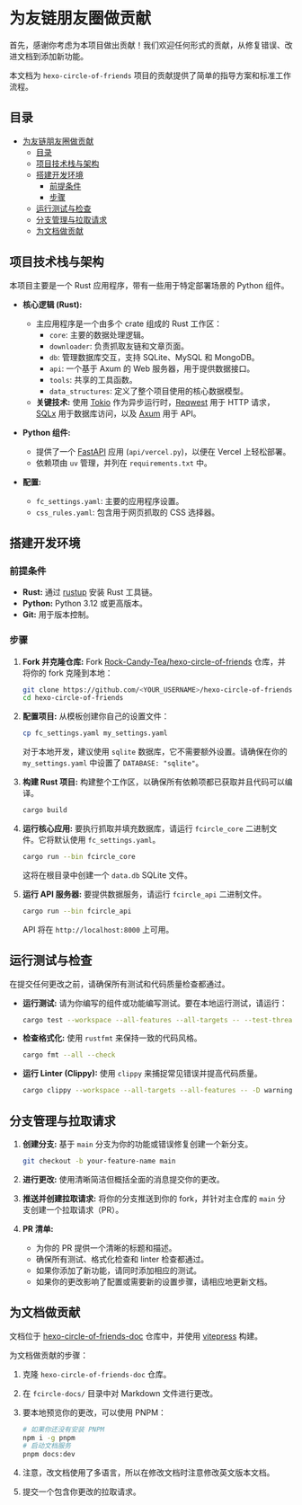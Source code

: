 # 为友链朋友圈做贡献

首先，感谢你考虑为本项目做出贡献！我们欢迎任何形式的贡献，从修复错误、改进文档到添加新功能。

本文档为 `hexo-circle-of-friends` 项目的贡献提供了简单的指导方案和标准工作流程。

## 目录

- [为友链朋友圈做贡献](#为友链朋友圈做贡献)
  - [目录](#目录)
  - [项目技术栈与架构](#项目技术栈与架构)
  - [搭建开发环境](#搭建开发环境)
    - [前提条件](#前提条件)
    - [步骤](#步骤)
  - [运行测试与检查](#运行测试与检查)
  - [分支管理与拉取请求](#分支管理与拉取请求)
  - [为文档做贡献](#为文档做贡献)

## 项目技术栈与架构

本项目主要是一个 Rust 应用程序，带有一些用于特定部署场景的 Python 组件。

- **核心逻辑 (Rust):**

  - 主应用程序是一个由多个 crate 组成的 Rust 工作区：
    - `core`: 主要的数据处理逻辑。
    - `downloader`: 负责抓取友链和文章页面。
    - `db`: 管理数据库交互，支持 SQLite、MySQL 和 MongoDB。
    - `api`: 一个基于 Axum 的 Web 服务器，用于提供数据接口。
    - `tools`: 共享的工具函数。
    - `data_structures`: 定义了整个项目使用的核心数据模型。
  - **关键技术:** 使用 [Tokio](https://tokio.rs/) 作为异步运行时，[Reqwest](https://github.com/seanmonstar/reqwest) 用于 HTTP 请求，[SQLx](https://github.com/launchbadge/sqlx) 用于数据库访问，以及 [Axum](https://github.com/tokio-rs/axum) 用于 API。

- **Python 组件:**

  - 提供了一个 [FastAPI](https://fastapi.tiangolo.com/) 应用 (`api/vercel.py`)，以便在 Vercel 上轻松部署。
  - 依赖项由 `uv` 管理，并列在 `requirements.txt` 中。

- **配置:**
  - `fc_settings.yaml`: 主要的应用程序设置。
  - `css_rules.yaml`: 包含用于网页抓取的 CSS 选择器。

## 搭建开发环境

### 前提条件

- **Rust:** 通过 [rustup](https://rustup.rs/) 安装 Rust 工具链。
- **Python:** Python 3.12 或更高版本。
- **Git:** 用于版本控制。

### 步骤

1. **Fork 并克隆仓库:**
   Fork [Rock-Candy-Tea/hexo-circle-of-friends](https://github.com/Rock-Candy-Tea/hexo-circle-of-friends) 仓库，并将你的 fork 克隆到本地：

   ```bash
   git clone https://github.com/<YOUR_USERNAME>/hexo-circle-of-friends.git
   cd hexo-circle-of-friends
   ```

2. **配置项目:**
   从模板创建你自己的设置文件：

   ```bash
   cp fc_settings.yaml my_settings.yaml
   ```

   对于本地开发，建议使用 `sqlite` 数据库，它不需要额外设置。请确保在你的 `my_settings.yaml` 中设置了 `DATABASE: "sqlite"`。

3. **构建 Rust 项目:**
   构建整个工作区，以确保所有依赖项都已获取并且代码可以编译。

   ```bash
   cargo build
   ```

4. **运行核心应用:**
   要执行抓取并填充数据库，请运行 `fcircle_core` 二进制文件。它将默认使用 `fc_settings.yaml`。

   ```bash
   cargo run --bin fcircle_core
   ```

   这将在根目录中创建一个 `data.db` SQLite 文件。

5. **运行 API 服务器:**
   要提供数据服务，请运行 `fcircle_api` 二进制文件。

   ```bash
   cargo run --bin fcircle_api
   ```

   API 将在 `http://localhost:8000` 上可用。

## 运行测试与检查

在提交任何更改之前，请确保所有测试和代码质量检查都通过。

- **运行测试:**
  请为你编写的组件或功能编写测试。要在本地运行测试，请运行：

  ```bash
  cargo test --workspace --all-features --all-targets -- --test-threads=1
  ```

- **检查格式化:**
  使用 `rustfmt` 来保持一致的代码风格。

  ```bash
  cargo fmt --all --check
  ```

- **运行 Linter (Clippy):**
  使用 `clippy` 来捕捉常见错误并提高代码质量。

  ```bash
  cargo clippy --workspace --all-targets --all-features -- -D warnings
  ```

## 分支管理与拉取请求

1. **创建分支:** 基于 `main` 分支为你的功能或错误修复创建一个新分支。

   ```bash
   git checkout -b your-feature-name main
   ```

2. **进行更改:** 使用清晰简洁但概括全面的消息提交你的更改。

3. **推送并创建拉取请求:** 将你的分支推送到你的 fork，并针对主仓库的 `main` 分支创建一个拉取请求（PR）。

4. **PR 清单:**

   - 为你的 PR 提供一个清晰的标题和描述。
   - 确保所有测试、格式化检查和 linter 检查都通过。
   - 如果你添加了新功能，请同时添加相应的测试。
   - 如果你的更改影响了配置或需要新的设置步骤，请相应地更新文档。

## 为文档做贡献

文档位于 [hexo-circle-of-friends-doc](https://github.com/hiltay/hexo-circle-of-friends-doc) 仓库中，并使用 [vitepress](https://vitepress.dev/) 构建。

为文档做贡献的步骤：

1. 克隆 `hexo-circle-of-friends-doc` 仓库。

2. 在 `fcircle-docs/` 目录中对 Markdown 文件进行更改。

3. 要本地预览你的更改，可以使用 PNPM：

   ```bash
   # 如果你还没有安装 PNPM
   npm i -g pnpm
   # 启动文档服务
   pnpm docs:dev
   ```
  
4. 注意，改文档使用了多语言，所以在修改文档时注意修改英文版本文档。

5. 提交一个包含你更改的拉取请求。